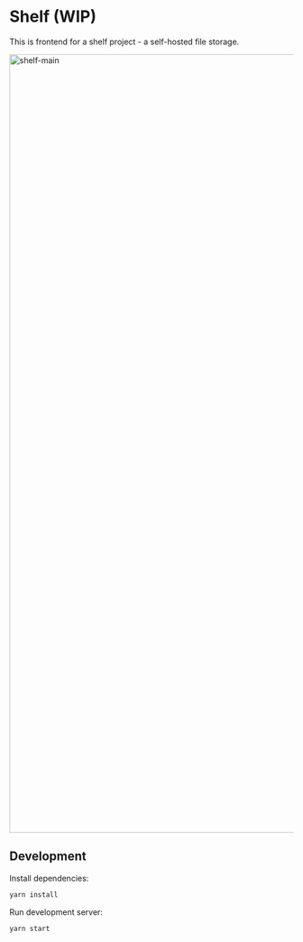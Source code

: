# Shelf (WIP)

This is frontend for a shelf project - a self-hosted file storage.

<img src="https://i.imgur.com/qIBEMza.png" alt="shelf-main" width="1379">

## Development

Install dependencies:

```bash
yarn install
```

Run development server:

```bash
yarn start
```
